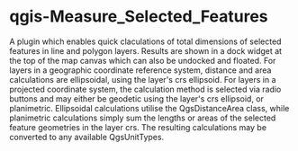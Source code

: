# qgis-Measure_Selected_Features
A plugin which enables quick claculations of total dimensions of selected features in line and polygon layers.
Results are shown in a dock widget at the top of the map canvas which can also be undocked and floated.
For layers in a geographic coordinate reference system, distance and area calculations are ellipsoidal, using the layer's crs ellipsoid.
For layers in a projected coordinate system, the calculation method is selected via radio buttons and may either be geodetic
using the layer's crs ellipsoid, or planimetric. Ellipsoidal calculations utilise the QgsDistanceArea class, while planimetric
calculations simply sum the lengths or areas of the selected feature geometries in the layer crs.
The resulting calculations may be converted to any available QgsUnitTypes.
